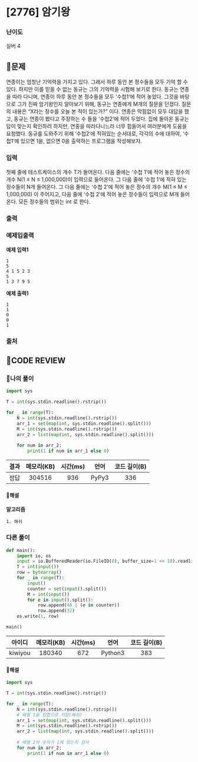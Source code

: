 # [2776] 암기왕

### **난이도**
실버 4
## **📝문제**
연종이는 엄청난 기억력을 가지고 있다. 그래서 하루 동안 본 정수들을 모두 기억 할 수 있다. 하지만 이를 믿을 수 없는 동규는 그의 기억력을 시험해 보기로 한다. 동규는 연종을 따라 다니며, 연종이 하루 동안 본 정수들을 모두 ‘수첩1’에 적어 놓았다. 그것을 바탕으로 그가 진짜 암기왕인지 알아보기 위해, 동규는 연종에게 M개의 질문을 던졌다. 질문의 내용은 “X라는 정수를 오늘 본 적이 있는가?” 이다. 연종은 막힘없이 모두 대답을 했고, 동규는 연종이 봤다고 주장하는 수 들을 ‘수첩2’에 적어 두었다. 집에 돌아온 동규는 답이 맞는지 확인하려 하지만, 연종을 따라다니느라 너무 힘들어서 여러분에게 도움을 요청했다. 동규를 도와주기 위해 ‘수첩2’에 적혀있는 순서대로, 각각의 수에 대하여, ‘수첩1’에 있으면 1을, 없으면 0을 출력하는 프로그램을 작성해보자.
### **입력**
첫째 줄에 테스트케이스의 개수 T가 들어온다. 다음 줄에는 ‘수첩 1’에 적어 놓은 정수의 개수 N(1 ≤ N ≤ 1,000,000)이 입력으로 들어온다. 그 다음 줄에  ‘수첩 1’에 적혀 있는 정수들이 N개 들어온다. 그 다음 줄에는 ‘수첩 2’에 적어 놓은 정수의 개수 M(1 ≤ M ≤ 1,000,000) 이 주어지고, 다음 줄에 ‘수첩 2’에 적어 놓은 정수들이 입력으로 M개 들어온다. 모든 정수들의 범위는 int 로 한다.
### **출력**

### **예제입출력**

**예제 입력1**

```
1
5
4 1 5 2 3
5
1 3 7 9 5
```

**예제 출력1**

```
1
1
0
0
1
```

### **출처**

## **🧐CODE REVIEW**

### **🧾나의 풀이**

```python
import sys

T = int(sys.stdin.readline().rstrip())

for _ in range(T):
    N = int(sys.stdin.readline().rstrip())
    arr_1 = set(map(int, sys.stdin.readline().split()))
    M = int(sys.stdin.readline().rstrip())
    arr_2 = list(map(int, sys.stdin.readline().split()))
    
    for num in arr_2:
        print(1 if num in arr_1 else 0)
```

결과	| 메모리(KB) |	시간(ms) |	언어 |	코드 길이(B)
:----:|:-----:|:-----:|:-----:|:--------:
정답|304516|936|PyPy3|336
#### **📝해설**

**알고리즘**
```
1. 해쉬
```

### **다른 풀이**

```python
def main():
    import io, os
    input = io.BufferedReader(io.FileIO(0), buffer_size=1 << 18).readline
    T = int(input())
    row = bytearray()
    for _ in range(T):
        input()
        counter = set(input().split())
        M = int(input())
        for e in input().split():
            row.append(48 | (e in counter))
            row.append(32)
    os.write(1, row)

main()
```

아이디 | 메모리(KB) |	시간(ms) |	언어 |	코드 길이(B) 
:-----:|:-----:|:-----:|:----:|:--------:
kiwiyou|180340|672|Python3|383
#### **📝해설**

```python
import sys

T = int(sys.stdin.readline().rstrip())

for _ in range(T):
    N = int(sys.stdin.readline().rstrip())
    # 배열 1을 집합으로 저장(해쉬)
    arr_1 = set(map(int, sys.stdin.readline().split()))
    M = int(sys.stdin.readline().rstrip())
    arr_2 = list(map(int, sys.stdin.readline().split()))
    
    # 배열 2의 숫자가 1에 있는지 검사
    for num in arr_2:
        print(1 if num in arr_1 else 0)
```